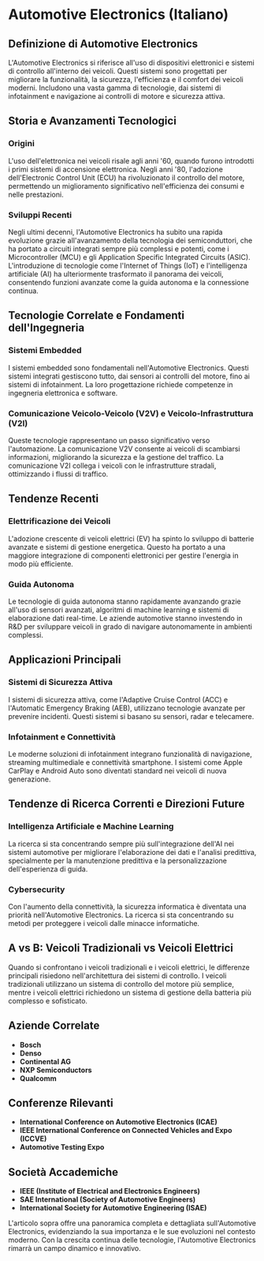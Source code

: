 # Automotive Electronics (Italiano)

## Definizione di Automotive Electronics

L'Automotive Electronics si riferisce all'uso di dispositivi elettronici e sistemi di controllo all'interno dei veicoli. Questi sistemi sono progettati per migliorare la funzionalità, la sicurezza, l'efficienza e il comfort dei veicoli moderni. Includono una vasta gamma di tecnologie, dai sistemi di infotainment e navigazione ai controlli di motore e sicurezza attiva.

## Storia e Avanzamenti Tecnologici

### Origini

L'uso dell'elettronica nei veicoli risale agli anni '60, quando furono introdotti i primi sistemi di accensione elettronica. Negli anni '80, l'adozione dell'Electronic Control Unit (ECU) ha rivoluzionato il controllo del motore, permettendo un miglioramento significativo nell'efficienza dei consumi e nelle prestazioni.

### Sviluppi Recenti

Negli ultimi decenni, l'Automotive Electronics ha subito una rapida evoluzione grazie all'avanzamento della tecnologia dei semiconduttori, che ha portato a circuiti integrati sempre più complessi e potenti, come i Microcontroller (MCU) e gli Application Specific Integrated Circuits (ASIC). L'introduzione di tecnologie come l'Internet of Things (IoT) e l'intelligenza artificiale (AI) ha ulteriormente trasformato il panorama dei veicoli, consentendo funzioni avanzate come la guida autonoma e la connessione continua.

## Tecnologie Correlate e Fondamenti dell'Ingegneria

### Sistemi Embedded

I sistemi embedded sono fondamentali nell'Automotive Electronics. Questi sistemi integrati gestiscono tutto, dai sensori ai controlli del motore, fino ai sistemi di infotainment. La loro progettazione richiede competenze in ingegneria elettronica e software.

### Comunicazione Veicolo-Veicolo (V2V) e Veicolo-Infrastruttura (V2I)

Queste tecnologie rappresentano un passo significativo verso l'automazione. La comunicazione V2V consente ai veicoli di scambiarsi informazioni, migliorando la sicurezza e la gestione del traffico. La comunicazione V2I collega i veicoli con le infrastrutture stradali, ottimizzando i flussi di traffico.

## Tendenze Recenti

### Elettrificazione dei Veicoli

L'adozione crescente di veicoli elettrici (EV) ha spinto lo sviluppo di batterie avanzate e sistemi di gestione energetica. Questo ha portato a una maggiore integrazione di componenti elettronici per gestire l'energia in modo più efficiente.

### Guida Autonoma

Le tecnologie di guida autonoma stanno rapidamente avanzando grazie all'uso di sensori avanzati, algoritmi di machine learning e sistemi di elaborazione dati real-time. Le aziende automotive stanno investendo in R&D per sviluppare veicoli in grado di navigare autonomamente in ambienti complessi.

## Applicazioni Principali

### Sistemi di Sicurezza Attiva

I sistemi di sicurezza attiva, come l'Adaptive Cruise Control (ACC) e l'Automatic Emergency Braking (AEB), utilizzano tecnologie avanzate per prevenire incidenti. Questi sistemi si basano su sensori, radar e telecamere.

### Infotainment e Connettività

Le moderne soluzioni di infotainment integrano funzionalità di navigazione, streaming multimediale e connettività smartphone. I sistemi come Apple CarPlay e Android Auto sono diventati standard nei veicoli di nuova generazione.

## Tendenze di Ricerca Correnti e Direzioni Future

### Intelligenza Artificiale e Machine Learning

La ricerca si sta concentrando sempre più sull'integrazione dell'AI nei sistemi automotive per migliorare l'elaborazione dei dati e l'analisi predittiva, specialmente per la manutenzione predittiva e la personalizzazione dell'esperienza di guida.

### Cybersecurity

Con l'aumento della connettività, la sicurezza informatica è diventata una priorità nell'Automotive Electronics. La ricerca si sta concentrando su metodi per proteggere i veicoli dalle minacce informatiche.

## A vs B: Veicoli Tradizionali vs Veicoli Elettrici

Quando si confrontano i veicoli tradizionali e i veicoli elettrici, le differenze principali risiedono nell'architettura dei sistemi di controllo. I veicoli tradizionali utilizzano un sistema di controllo del motore più semplice, mentre i veicoli elettrici richiedono un sistema di gestione della batteria più complesso e sofisticato.

## Aziende Correlate

- **Bosch**
- **Denso**
- **Continental AG**
- **NXP Semiconductors**
- **Qualcomm**

## Conferenze Rilevanti

- **International Conference on Automotive Electronics (ICAE)**
- **IEEE International Conference on Connected Vehicles and Expo (ICCVE)**
- **Automotive Testing Expo**

## Società Accademiche

- **IEEE (Institute of Electrical and Electronics Engineers)**
- **SAE International (Society of Automotive Engineers)**
- **International Society for Automotive Engineering (ISAE)**

L'articolo sopra offre una panoramica completa e dettagliata sull'Automotive Electronics, evidenziando la sua importanza e le sue evoluzioni nel contesto moderno. Con la crescita continua delle tecnologie, l'Automotive Electronics rimarrà un campo dinamico e innovativo.